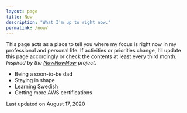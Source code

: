 ```yaml
---
layout: page
title: Now
description: "What I'm up to right now."
permalink: /now/
---
```


This page acts as a place to tell you where my focus is right now in my professional and personal life. If activities or priorities change, I’ll update this page accordingly or check the contents at least every third month. _Inspired by the [NowNowNow](https://nownownow.com/) project_.

- Being a soon-to-be dad
- Staying in shape
- Learning Swedish
- Getting more AWS certifications

Last updated on August 17, 2020